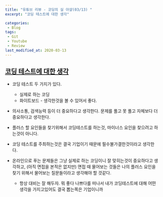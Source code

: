 ```yaml
---
title: "유튜브 리뷰 - 코딩의 실 아샬(03/13) "
excerpt: "코딩 테스트에 대한 생각"

categories:
 - Blog
tags:
 - Git
 - Youtube
 - Review
last_modified_at: 2020-03-13
---
```




## [코딩 테스트에 대한 생각](https://youtu.be/FTkK1f0Yebc)

* 코딩 테스트 두 가지가 있다.
  * 실제로 하는 코딩
  * 화이트보드 - 생각한것을 볼 수 있어서 좋다. 

* 의사소통, 검색능력 등이 더 중요하다고 생각한다. 문제를 풀고 못 풀고 자체보다 더 중요하다고 생각한다.
* 플러스 할 요인들을 찾기위해서 코딩테스트를 하는것, 마이너스 요인을 찾으려고 하는것이 아니다.



* 코딩 테스트를 주최하는것은 결국 기업이기 때문에 필수불가결한것이라고 생각한다.
* 온라인으로 푸는 문제들은 그냥 실제로 하는 코딩이니 잘 맞히는것이 중요하다고 생각하고, (아직 면접을 본적은 없지만) 면접 때 물어보는 것들은 나의 플러스 요인을 찾기 위해서 물어보는 질문들이라고 생각해야 할 것같다. 
  * 항상 대비는 잘 해두자. 뭐 좋다 나쁘다를 떠나서 내가 코딩테스트에 대해 어떤 생각을 가지고있어도 결국 뽑는쪽은 기업이니까
